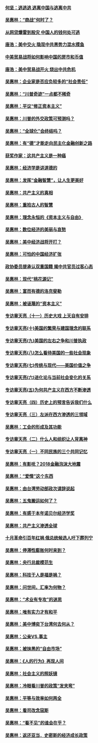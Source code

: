 #### [何坚：逃逃逃 逃离中国与逃离中共](../pages/nsc423/n10592891.md?t=10100932) 

#### [吴惠林：“商战”何时了？](../pages/nsc423/n10573558.md?t=10100932) 

#### [从网贷爆雷到股灾 中国人的钱何处可逃](../pages/nsc423/n10572800.md?t=10100932) 

#### [唐浩：美中交火 隐现中共黑势力混水摸鱼](../pages/nsc423/n10544040.md?t=10100932) 

#### [中美贸易战将如何影响中国的房市和币值](../pages/nsc423/n10543697.md?t=10100932) 

#### [唐浩：美中贸易战开火 烧出中共危机](../pages/nsc423/n10540126.md?t=10100932) 

#### [吴惠林：企业家是否应负较多的“社会责任”](../pages/nsc423/n10535022.md?t=10100932) 

#### [吴惠林：“川普奇迹”一点都不稀奇](../pages/nsc423/n10512808.md?t=10100932) 

#### [吴惠林：平议“修正资本主义”](../pages/nsc423/n10495724.md?t=10100932) 

#### [吴惠林：川普的外交政策可预测吗？](../pages/nsc423/n10462387.md?t=10100932) 

#### [吴惠林：“全球化”会终结吗？](../pages/nsc423/n10452838.md?t=10100932) 

#### [吴惠林：有“德”才能走向民主化金融创新之路](../pages/nsc423/n10432292.md?t=10100932) 

#### [获奖作家：这共产主义是一种癌](../pages/nsc423/n10431541.md?t=10100932) 

#### [吴惠林：经济学是讲道德的](../pages/nsc423/n10398014.md?t=10100932) 

#### [吴惠林：发挥“金融智慧”，让人生更美好](../pages/nsc423/n10375019.md?t=10100932) 

#### [吴惠林：共产主义的真相](../pages/nsc423/n10351394.md?t=10100932) 

#### [吴惠林：重拾古人的智慧](../pages/nsc423/n10337691.md?t=10100932) 

#### [吴惠林：理念永恒的《资本主义与自由》](../pages/nsc423/n10316274.md?t=10100932) 

#### [吴惠林：数位经济的美丽与哀愁](../pages/nsc423/n10292946.md?t=10100932) 

#### [吴惠林：美中经济战将开打？](../pages/nsc423/n10258825.md?t=10100932) 

#### [吴惠林：可怕的中国经济扩张](../pages/nsc423/n10219147.md?t=10100932) 

#### [政协委员提承认双重国籍 揭中共官员过客心态](../pages/nsc423/n10208809.md?t=10100932) 

#### [吴惠林：现代“桃花源记”](../pages/nsc423/n10185234.md?t=10100932) 

#### [吴惠林：富而有德的洛克斐勒](../pages/nsc423/n10142264.md?t=10100932) 

#### [吴惠林：被诬蔑的“资本主义”](../pages/nsc423/n10124816.md?t=10100932) 

#### [专访章天亮（十一）历史大戏 上天自有安排](../pages/nsc423/n10094905.md?t=10100932) 

#### [专访章天亮(十)美国的繁荣与建国理念的联系](../pages/nsc423/n10094899.md?t=10100932) 

#### [专访章天亮(九)美国的左右之争和川普执政](../pages/nsc423/n10094889.md?t=10100932) 

#### [专访章天亮(八)怎么看待美国的一些社会现象](../pages/nsc423/n10094857.md?t=10100932) 

#### [专访章天亮(七)传统与现代——美国价值之争](../pages/nsc423/n10093140.md?t=10100932) 

#### [专访章天亮(六)进化论与当前社会变化的关系](../pages/nsc423/n10092036.md?t=10100932) 

#### [专访章天亮(五)为何共产主义在西方不断渗透](../pages/nsc423/n10083620.md?t=10100932) 

#### [专访章天亮（四）历史上的预言告诉我们什么](../pages/nsc423/n10083606.md?t=10100932) 

#### [专访章天亮（三）左派在西方渗透的三领域](../pages/nsc423/n10081115.md?t=10100932) 

#### [吴惠林：工会的形成及其功能](../pages/nsc423/n10080633.md?t=10100932) 

#### [专访章天亮（二）什么人和组织让人背离神](../pages/nsc423/n10076637.md?t=10100932) 

#### [专访章天亮（一）不同民族的三个共同记忆](../pages/nsc423/n10074188.md?t=10100932) 

#### [吴惠林：有影呒？2018金融泡沫大地震](../pages/nsc423/n10040534.md?t=10100932) 

#### [吴惠林：“爱情”这个东西](../pages/nsc423/n10019423.md?t=10100932) 

#### [吴惠林：由台湾劳动部政次请辞说起](../pages/nsc423/n9979679.md?t=10100932) 

#### [吴惠林：五鬼搬运如何了？](../pages/nsc423/n9925338.md?t=10100932) 

#### [吴惠林：有感于本年诺贝尔经济学奖](../pages/nsc423/n9871883.md?t=10100932) 

#### [吴惠林：共产主义渗透全球](../pages/nsc423/n9812748.md?t=10100932) 

#### [十月革命引百年红祸 俄总统候选人吁下葬列宁](../pages/nsc423/n9810182.md?t=10100932) 

#### [吴惠林：停滞性膨胀何时来到？](../pages/nsc423/n9764136.md?t=10100932) 

#### [吴惠林：央行总裁模范生](../pages/nsc423/n9728134.md?t=10100932) 

#### [吴惠林：科技于人是福是祸？](../pages/nsc423/n9672982.md?t=10100932) 

#### [吴惠林：问世间，汇率为何物？](../pages/nsc423/n9621788.md?t=10100932) 

#### [吴惠林：“术业有专攻”的迷思](../pages/nsc423/n9580363.md?t=10100932) 

#### [吴惠林：唯有实力才有和平](../pages/nsc423/n9529599.md?t=10100932) 

#### [吴惠林：美中博奕下台湾何去何从？](../pages/nsc423/n9483598.md?t=10100932) 

#### [吴惠林：公亲VS.事主](../pages/nsc423/n9425637.md?t=10100932) 

#### [吴惠林：被抹黑的“自由市场”](../pages/nsc423/n9351545.md?t=10100932) 

#### [吴惠林：《人的行为》再现人间](../pages/nsc423/n9296339.md?t=10100932) 

#### [吴惠林：社会主义的照妖镜](../pages/nsc423/n9243460.md?t=10100932) 

#### [吴惠林：冷眼看川普的政策“发夹弯”](../pages/nsc423/n9120684.md?t=10100932) 

#### [吴惠林：平等与效率如何两全](../pages/nsc423/n9075430.md?t=10100932) 

#### [吴惠林：看司改念寇斯](../pages/nsc423/n9024915.md?t=10100932) 

#### [吴惠林：“看不见”的谁会在乎？](../pages/nsc423/n8977488.md?t=10100932) 

#### [吴惠林：返还亚当．史密斯的经济成长政策](../pages/nsc423/n8931896.md?t=10100932) 

